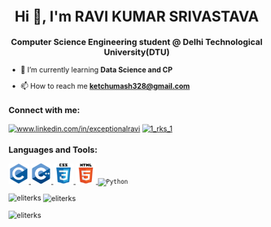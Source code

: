 <h1 align="center">Hi 👋, I'm RAVI KUMAR SRIVASTAVA</h1>
<h3 align="center">Computer Science Engineering student @ Delhi Technological University(DTU)</h3>



- 🌱 I’m currently learning **Data Science and CP**

- 📫 How to reach me **ketchumash328@gmail.com**

<h3 align="left">Connect with me:</h3>
<p align="left">
<a href="https://www.linkedin.com/in/exceptionalravi/" target="blank"><img align="center" src="https://raw.githubusercontent.com/rahuldkjain/github-profile-readme-generator/master/src/images/icons/Social/linked-in-alt.svg" alt="www.linkedin.com/in/exceptionalravi" height="30" width="40" /></a>
<a href="https://www.instagram.com/1_rks_1/" target="blank"><img align="center" src="https://raw.githubusercontent.com/rahuldkjain/github-profile-readme-generator/master/src/images/icons/Social/instagram.svg" alt="1_rks_1" height="30" width="40" /></a>
</p>

<h3 align="left">Languages and Tools:</h3>
<p align="left"> <a href="https://www.cprogramming.com/" target="_blank" rel="noreferrer"> <img src="https://raw.githubusercontent.com/devicons/devicon/master/icons/c/c-original.svg" alt="c" width="40" height="40"/> </a> <a href="https://www.w3schools.com/cpp/" target="_blank" rel="noreferrer"> <img src="https://raw.githubusercontent.com/devicons/devicon/master/icons/cplusplus/cplusplus-original.svg" alt="cplusplus" width="40" height="40"/> </a> <a href="https://www.w3schools.com/css/" target="_blank" rel="noreferrer"> <img src="https://raw.githubusercontent.com/devicons/devicon/master/icons/css3/css3-original-wordmark.svg" alt="css3" width="40" height="40"/> </a> <a href="https://www.w3.org/html/" target="_blank" rel="noreferrer"> <img src="https://raw.githubusercontent.com/devicons/devicon/master/icons/html5/html5-original-wordmark.svg" alt="html5" width="40" height="40"/> </a> <a align="center">
	<code><img width="40" src="https://user-images.githubusercontent.com/25181517/183423507-c056a6f9-1ba8-4312-a350-19bcbc5a8697.png" alt="Python" title="Python"/></code>
</a> </p>

<p><img align="left" src="https://github-readme-stats.vercel.app/api/top-langs?username=eliterks&show_icons=true&locale=en&layout=compact" alt="eliterks" /></p>

<p>&nbsp;<img align="center" src="https://github-readme-stats.vercel.app/api?username=eliterks&show_icons=true&locale=en" alt="eliterks" /></p>

<p><img align="center" src="https://github-readme-streak-stats.herokuapp.com/?user=eliterks&" alt="eliterks" /></p>
